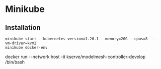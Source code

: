 # Minikube 

## Installation

~~~
minikube start --kubernetes-version=1.26.1 --memory=20G --cpus=8  --vm-driver=kvm2
minikube docker-env 
~~~


docker run --network host -it kserve/modelmesh-controller-develop /bin/bash
